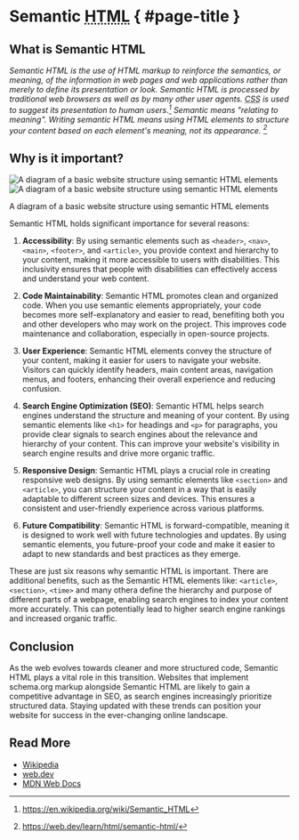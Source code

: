 # Semantic <abbr title="HyperText Markup Language">HTML</abbr> { #page-title }

## What is Semantic HTML

_Semantic HTML is the use of HTML markup to reinforce the semantics, or meaning, of the information in web pages and web applications rather than merely to define its presentation or look. Semantic HTML is processed by traditional web browsers as well as by many other user agents. <abbr title="Cascading Style Sheets">CSS</abbr> is used to suggest its presentation to human users.[^wikipedia] Semantic means "relating to meaning". Writing semantic HTML means using HTML elements to structure your content based on each element's meaning, not its appearance. [^webdev]_

## Why is it important?

<aside>

![A diagram of a basic website structure using semantic HTML elements](sh-exemple-light.svg#light)
![A diagram of a basic website structure using semantic HTML elements](sh-exemple-dark.svg#dark)

<figcaption>A diagram of a basic website structure using semantic HTML elements</figcaption>
</aside>

Semantic HTML holds significant importance for several reasons:

1. **Accessibility**: By using semantic elements such as `<header>`, `<nav>`, `<main>`, `<footer>`, and `<article>`, you provide context and hierarchy to your content, making it more accessible to users with disabilities. This inclusivity ensures that people with disabilities can effectively access and understand your web content.

2. **Code Maintainability**: Semantic HTML promotes clean and organized code. When you use semantic elements appropriately, your code becomes more self-explanatory and easier to read, benefiting both you and other developers who may work on the project. This improves code maintenance and collaboration, especially in open-source projects.

3. **User Experience**: Semantic HTML elements convey the structure of your content, making it easier for users to navigate your website. Visitors can quickly identify headers, main content areas, navigation menus, and footers, enhancing their overall experience and reducing confusion.

4. **Search Engine Optimization (SEO)**: Semantic HTML helps search engines understand the structure and meaning of your content. By using semantic elements like `<h1>` for headings and `<p>` for paragraphs, you provide clear signals to search engines about the relevance and hierarchy of your content. This can improve your website's visibility in search engine results and drive more organic traffic.

5. **Responsive Design**: Semantic HTML plays a crucial role in creating responsive web designs. By using semantic elements like `<section>` and `<article>`, you can structure your content in a way that is easily adaptable to different screen sizes and devices. This ensures a consistent and user-friendly experience across various platforms.

6. **Future Compatibility**: Semantic HTML is forward-compatible, meaning it is designed to work well with future technologies and updates. By using semantic elements, you future-proof your code and make it easier to adapt to new standards and best practices as they emerge.

These are just six reasons why semantic HTML is important. There are additional benefits, such as the Semantic HTML elements like: `<article>`, `<section>`, `<time>` and many othera define the hierarchy and purpose of different parts of a webpage, enabling search engines to index your content more accurately. This can potentially lead to higher search engine rankings and increased organic traffic.

## Conclusion

As the web evolves towards cleaner and more structured code, Semantic HTML plays a vital role in this transition. Websites that implement schema.org markup alongside Semantic HTML are likely to gain a competitive advantage in SEO, as search engines increasingly prioritize structured data. Staying updated with these trends can position your website for success in the ever-changing online landscape.

## Read More

<section id="read-more-links">

- [Wikipedia](https://en.wikipedia.org/wiki/Semantic_HTML)
- [web.dev](https://web.dev/learn/html/semantic-html/)
- [MDN Web Docs](https://developer.mozilla.org/en-US/docs/Glossary/Semantics#semantics_in_html)
</section>

[^wikipedia]: https://en.wikipedia.org/wiki/Semantic_HTML

[^webdev]: https://web.dev/learn/html/semantic-html/
